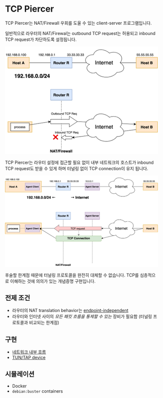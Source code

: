 # TCP Piercer
TCP Piercer는 NAT/Firewall 우회를 도울 수 있는 client-server 프로그램입니다.

일반적으로 라우터의 NAT/Firewal는 outbound TCP request는 허용되고 inbound TCP request가 차단하도록 설정됩니다.

<img src="./docs/_images/given-situation.png" alt="given situation" width=600>

TCP Piercer는 라우터 설정에 접근할 필요 없이 내부 네트워크의 호스트가 inbound TCP request도 받을 수 있게 하며
터널링 없이 TCP connection이 유지 됩니다.

<img src="./docs/_images/desired-result.png" alt="desired result" width=800>

후술할 한계점 때문에 터널링 프로토콜을 완전히 대체할 수 없습니다. TCP를 심층적으로 이해하는 것에 의의가 있는 개념증명 구현입니다.

## 전제 조건
- 라우터의 NAT translation behavior는 [endpoint-independent][rfc4787, section 4.1]
- 라우터와 인터넷 사이의 _모든 패킷 흐름을 통제할 수 있는_ 장비가 필요함 (터널링 프로토콜과 비교되는 한계점)

## 구현
- [네트워크 내부 흐름](./docs/network-flow.md)
- [TUN/TAP device][Wikipedia, TUN/TAP]

## 시뮬레이션
- Docker
- `debian:buster` containers


[rfc4787, section 4.1]: https://tools.ietf.org/html/rfc4787#section-4.1
[Wikipedia, TUN/TAP]: https://en.wikipedia.org/wiki/TUN/TAP

